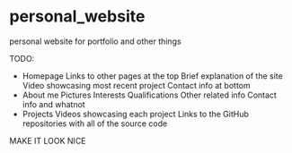 # personal_website
personal website for portfolio and other things

TODO: 

- Homepage
    Links to other pages at the top
    Brief explanation of the site
    Video showcasing most recent project
    Contact info at bottom
- About me
    Pictures
    Interests
    Qualifications
    Other related info
    Contact info and whatnot
- Projects
    Videos showcasing each project
    Links to the GitHub repositories with all of the source code

MAKE IT LOOK NICE